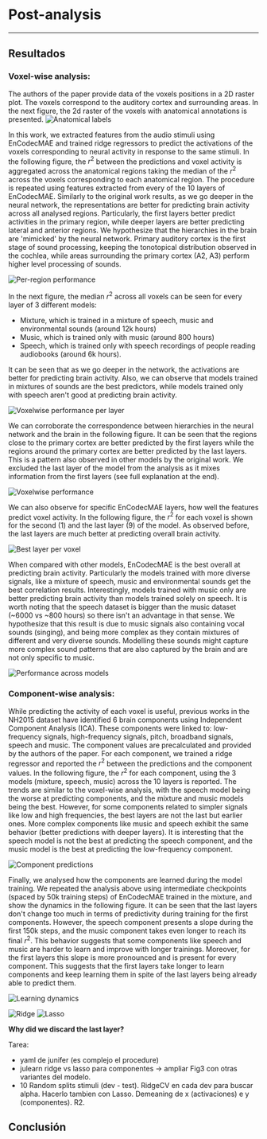 # Post-analysis
--------------

## Resultados
### Voxel-wise analysis:
The authors of the paper provide data of the voxels positions in a 2D raster plot. The voxels correspond to the auditory cortex and surrounding areas. In the next figure, the 2d raster of the voxels with anatomical annotations is presented.
![Anatomical labels](https://github.com/mrpep/tp-picml/blob/main/doc/figs/anatomical_labels.png)

In this work, we extracted features from the audio stimuli using EnCodecMAE and trained ridge regressors to predict the activations of the voxels corresponding to neural activity in response to the same stimuli. In the following figure, the $r^2$ between the predictions and voxel activity is aggregated across the anatomical regions taking the median of the $r^2$ across the voxels corresponding to each anatomical region. The procedure is repeated using features extracted from every of the 10 layers of EnCodecMAE. Similarly to the original work results, as we go deeper in the neural network, the representations are better for predicting brain activity across all analysed regions. Particularly, the first layers better predict activities in the primary region, while deeper layers are better predicting lateral and anterior regions. We hypothesize that the hierarchies in the brain are 'mimicked' by the neural network. Primary auditory cortex is the first stage of sound processing, keeping the tonotopical distribution observed in the cochlea, while areas surrounding the primary cortex (A2, A3) perform higher level processing of sounds. 

![Per-region performance](https://github.com/mrpep/tp-picml/blob/main/doc/figs/across-layers_roi-roi_label_general_mel256-ec-base_NH2015_median_r2_test_c.svg)

In the next figure, the median $r^2$ across all voxels can be seen for every layer of 3 different models: 
- Mixture, which is trained in a mixture of speech, music and environmental sounds (around 12k hours)
- Music, which is trained only with music (around 800 hours)
- Speech, which is trained only with speech recordings of people reading audiobooks (around 6k hours).

It can be seen that as we go deeper in the network, the activations are better for predicting brain activity. Also, we can observe that models trained in mixtures of sounds are the best predictors, while models trained only with speech aren't good at predicting brain activity.

![Voxelwise performance per layer](https://github.com/mrpep/tp-picml/blob/main/doc/figs/voxelwise_regression_r2_per_layer.png)

We can corroborate the correspondence between hierarchies in the neural network and the brain in the following figure. It can be seen that the regions close to the primary cortex are better predicted by the first layers while the regions around the primary cortex are better predicted by the last layers. This is a pattern also observed in other models by the original work. We excluded the last layer of the model from the analysis as it mixes information from the first layers (see full explanation at the end).

![Voxelwise performance](https://github.com/mrpep/tp-picml/blob/main/doc/figs/voxelwise_best_layer.png)

We can also observe for specific EnCodecMAE layers, how well the features predict voxel activity. In the following figure, the $r^2$ for each voxel is shown for the second (1) and the last layer (9) of the model. As observed before, the last layers are much better at predicting overall brain activity.

![Best layer per voxel](https://github.com/mrpep/tp-picml/blob/main/doc/figs/voxelwise_regression_r2.png)

When compared with other models, EnCodecMAE is the best overall at predicting brain activity. Particularly the models trained with more diverse signals, like a mixture of speech, music and environmental sounds get the best correlation results. Interestingly, models trained with music only are better predicting brain activity than models trained solely on speech. It is worth noting that the speech dataset is bigger than the music dataset (~6000 vs ~800 hours) so there isn't an advantage in that sense. We hypothesize that this result is due to music signals also containing vocal sounds (singing), and being more complex as they contain mixtures of different and very diverse sounds. Modelling these sounds might capture more complex sound patterns that are also captured by the brain and are not only specific to music.

![Performance across models](https://github.com/mrpep/tp-picml/blob/main/doc/figs/across-models_roi-None_NH2015_CV-splits-nit-10_within_subject_sem_median_r2_test_c_performance_sorted.png)

### Component-wise analysis:

While predicting the activity of each voxel is useful, previous works in the NH2015 dataset have identified 6 brain components using Independent Component Analysis (ICA). These components were linked to: low-frequency signals, high-frequency signals, pitch, broadband signals, speech and music. The component values are precalculated and provided by the authors of the paper. For each component, we trained a ridge regressor and reported the $r^2$ between the predictions and the component values. In the following figure, the $r^2$ for each component, using the 3 models (mixture, speech, music) across the 10 layers is reported. The trends are similar to the voxel-wise analysis, with the speech model being the worse at predicting components, and the mixture and music models being the best. However, for some components related to simpler signals like low and high frequencies, the best layers are not the last but earlier ones. More complex components like music and speech exhibit the same behavior (better predictions with deeper layers). It is interesting that the speech model is not the best at predicting the speech component, and the music model is the best at predicting the low-frequency component.

![Component predictions](https://github.com/mrpep/tp-picml/blob/main/doc/figs/encodecmae-r2-per-component.png)

Finally, we analysed how the components are learned during the model training. We repeated the analysis above using intermediate checkpoints (spaced by 50k training steps) of EnCodecMAE trained in the mixture, and show the dynamics in the following figure. It can be seen that the last layers don't change too much in terms of predictivity during training for the first components. However, the speech component presents a slope during the first 150k steps, and the music component takes even longer to reach its final $r^2$. This behavior suggests that some components like speech and music are harder to learn and improve with longer trainings. Moreover, for the first layers this slope is more pronounced and is present for every component. This suggests that the first layers take longer to learn components and keep learning them in spite of the last layers being already able to predict them.

![Learning dynamics](https://github.com/mrpep/tp-picml/blob/main/doc/figs/learning-dynamics.png)

![Ridge](https://github.com/mrpep/tp-picml/blob/main/doc/figs/ridge.png)
![Lasso](https://github.com/mrpep/tp-picml/blob/main/doc/figs/lasso.png)

**Why did we discard the last layer?**


Tarea:
- yaml de junifer (es complejo el procedure)
- julearn ridge vs lasso para componentes -> ampliar Fig3 con otras variantes del modelo.
- 10 Random splits stimuli (dev - test). RidgeCV en cada dev para buscar alpha. Hacerlo tambien con Lasso. Demeaning de x (activaciones) e y (componentes). R2.
## Conclusión

